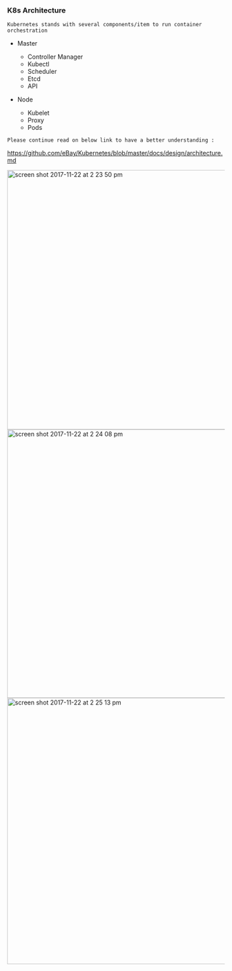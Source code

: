 

### K8s Architecture


`Kubernetes stands with several components/item to run container orchestration` 

* Master
  - Controller Manager
  - Kubectl
  - Scheduler
  - Etcd
  - API
  
* Node
  - Kubelet
  - Proxy
  - Pods
  
`Please continue read on below link to have a better understanding :`
  
https://github.com/eBay/Kubernetes/blob/master/docs/design/architecture.md
  
  
   



<img width="601" alt="screen shot 2017-11-22 at 2 23 50 pm" src="https://user-images.githubusercontent.com/32785359/33114823-32e80e3c-cf91-11e7-8a66-6ed574f92c04.png">







<img width="622" alt="screen shot 2017-11-22 at 2 24 08 pm" src="https://user-images.githubusercontent.com/32785359/33114831-3c4ce77c-cf91-11e7-9d89-c627f4d91a00.png">






<img width="617" alt="screen shot 2017-11-22 at 2 25 13 pm" src="https://user-images.githubusercontent.com/32785359/33114840-43983cca-cf91-11e7-9686-5b8d2bca68e9.png">

